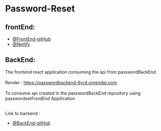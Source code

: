 # Password-Reset


## frontEnd:

- [@FrontEnd-gitHub](https://github.com/meenatchi-14/passwordForntEnd.git )
- [@Netlify](https://guileless-bienenstitch-7cfe80.netlify.app/)

## BackEnd:

The frontend react application consuming the api from passwordBackEnd 
<br><br>
Render :  https://passwordbackend-6yrd.onrender.com
<br><br>
 To consume api created in the passwordBackEnd repository using passwordsetFrontEnd Appilication

<br> Link to backend :

- [@BackEnd-gitHub]( https://github.com/meenatchi-14/passwordBackEnd.git)


